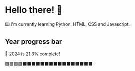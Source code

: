 # Hello there! 👋

⌨️ I'm currently learning Python, HTML, CSS and Javascript.

## Year progress bar

📅 2024 is 21.3% complete!

🟩🟩🟩🟩⬛⬛⬛⬛⬛⬛⬛⬛⬛⬛⬛⬛⬛⬛⬛⬛